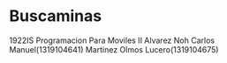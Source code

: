 # Buscaminas
1922IS
Programacion Para Moviles II
Alvarez Noh Carlos Manuel(1319104641)
Martinez Olmos Lucero(1319104675)
